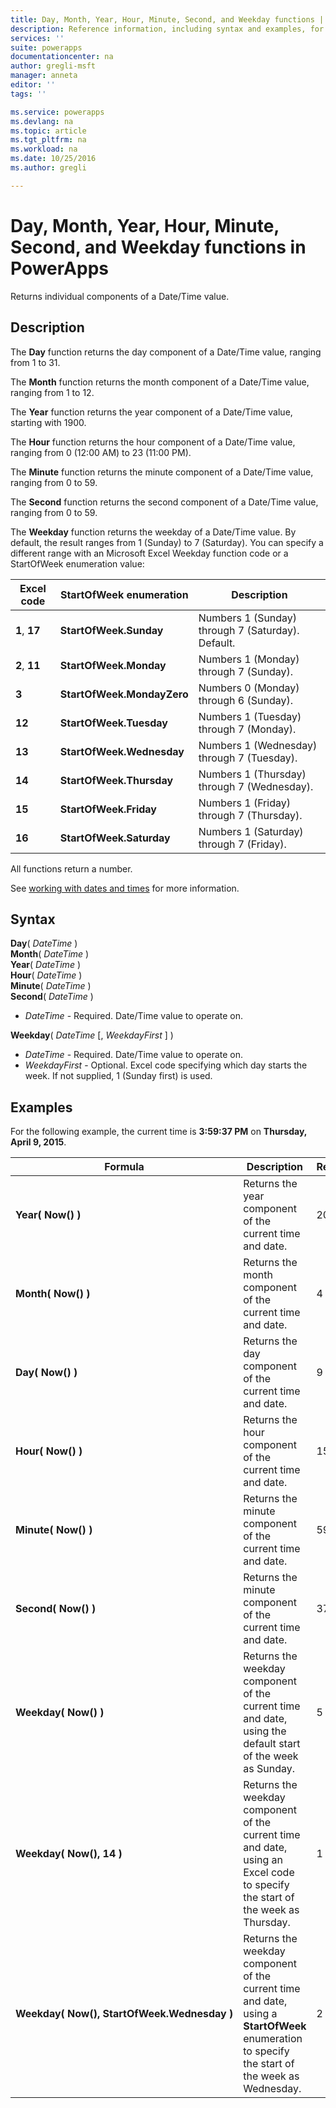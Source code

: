 ```yaml
---
title: Day, Month, Year, Hour, Minute, Second, and Weekday functions | Microsoft Docs
description: Reference information, including syntax and examples, for the Day, Month, Year, Hour, Minute, Second, and Weekday functions in PowerApps
services: ''
suite: powerapps
documentationcenter: na
author: gregli-msft
manager: anneta
editor: ''
tags: ''

ms.service: powerapps
ms.devlang: na
ms.topic: article
ms.tgt_pltfrm: na
ms.workload: na
ms.date: 10/25/2016
ms.author: gregli

---
```

# Day, Month, Year, Hour, Minute, Second, and Weekday functions in PowerApps
Returns individual components of a Date/Time value.

## Description
The **Day** function returns the day component of a Date/Time value, ranging from 1 to 31.

The **Month** function returns the month component of a Date/Time value, ranging from 1 to 12.

The **Year** function returns the year component of a Date/Time value, starting with 1900.

The **Hour** function returns the hour component of a Date/Time value, ranging from 0 (12:00 AM) to 23 (11:00 PM).

The **Minute** function returns the minute component of a Date/Time value, ranging from 0 to 59.

The **Second** function returns the second component of a Date/Time value, ranging from 0 to 59.

The **Weekday** function returns the weekday of a Date/Time value.  By default, the result ranges from 1 (Sunday) to 7 (Saturday).  You can specify a different range with an Microsoft Excel Weekday function code or a StartOfWeek enumeration value:

| Excel code | StartOfWeek enumeration | Description |
| --- | --- | --- |
| **1**, **17** |**StartOfWeek.Sunday** |Numbers 1 (Sunday) through 7 (Saturday).  Default. |
| **2**, **11** |**StartOfWeek.Monday** |Numbers 1 (Monday) through 7 (Sunday). |
| **3** |**StartOfWeek.MondayZero** |Numbers 0 (Monday) through 6 (Sunday). |
| **12** |**StartOfWeek.Tuesday** |Numbers 1 (Tuesday) through 7 (Monday). |
| **13** |**StartOfWeek.Wednesday** |Numbers 1 (Wednesday) through 7 (Tuesday). |
| **14** |**StartOfWeek.Thursday** |Numbers 1 (Thursday) through 7 (Wednesday). |
| **15** |**StartOfWeek.Friday** |Numbers 1 (Friday) through 7 (Thursday). |
| **16** |**StartOfWeek.Saturday** |Numbers 1 (Saturday) through 7 (Friday). |

All functions return a number.

See [working with dates and times](../show-text-dates-times.md) for more information.

## Syntax
**Day**( *DateTime* )<br>**Month**( *DateTime* )<br>**Year**( *DateTime* )<br>**Hour**( *DateTime* )<br>**Minute**( *DateTime* )<br>**Second**( *DateTime* )

* *DateTime* - Required.  Date/Time value to operate on.  

**Weekday**( *DateTime* [, *WeekdayFirst* ] )<br>

* *DateTime* - Required.  Date/Time value to operate on. 
* *WeekdayFirst* - Optional.  Excel code specifying which day starts the week.  If not supplied, 1 (Sunday first) is used.

## Examples
For the following example, the current time is **3:59:37 PM** on **Thursday, April 9, 2015**.

| Formula | Description | Result |
| --- | --- | --- |
| **Year(&nbsp;Now()&nbsp;)** |Returns the year component of the current time and date. |2015 |
| **Month(&nbsp;Now()&nbsp;)** |Returns the month component of the current time and date. |4 |
| **Day(&nbsp;Now()&nbsp;)** |Returns the day component of the current time and date. |9 |
| **Hour(&nbsp;Now()&nbsp;)** |Returns the hour component of the current time and date. |15 |
| **Minute(&nbsp;Now()&nbsp;)** |Returns the minute component of the current time and date. |59 |
| **Second(&nbsp;Now()&nbsp;)** |Returns the minute component of the current time and date. |37 |
| **Weekday(&nbsp;Now()&nbsp;)** |Returns the weekday component of the current time and date, using the default start of the week as Sunday. |5 |
| **Weekday(&nbsp;Now(),&nbsp;14&nbsp;)** |Returns the weekday component of the current time and date, using an Excel code to specify the start of the week as Thursday. |1 |
| **Weekday(&nbsp;Now(),&nbsp;StartOfWeek.Wednesday&nbsp;)** |Returns the weekday component of the current time and date, using a **StartOfWeek** enumeration to specify the start of the week as Wednesday. |2 |

